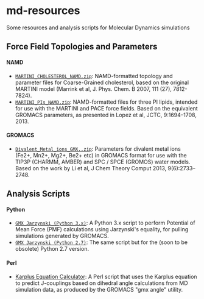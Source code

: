 # md-resources
Some resources and analysis scripts for Molecular Dynamics simulations

## Force Field Topologies and Parameters
#### NAMD
- [`MARTINI_CHOLESTEROL_NAMD.zip`](MARTINI_CHOLESTEROL_NAMD.zip): NAMD-formatted topology and parameter files for Coarse-Grained cholesterol, based on the original MARTINI model (Marrink et al, J. Phys. Chem. B 2007, 111 (27),  7812-7824).
- [`MARTINI_PIs_NAMD.zip`](MARTINI_PIs_NAMD.zip): NAMD-formatted files for three PI lipids, intended for use with the MARTINI and PACE force fields.  Based on the equivalent GROMACS parameters, as presented in Lopez et al, JCTC, 9:1694–1708, 2013.

#### GROMACS
- [`Divalent_Metal_ions_GMX..zip`](Divalent_Metal_ions_GMX..zip): Parameters for divalent metal ions (Fe2+, Mn2+, Mg2+, Be2+ etc) in GROMACS format for use with the TIP3P (CHARMM, AMBER) and SPC / SPCE (GROMOS) water models.  Based on the work by Li et al, J Chem Theory Comput 2013, 9(6):2733–2748.

## Analysis Scripts
#### Python
- [`GMX Jarzynski (Python 3.x)`](gmx_jarzynski_py3.py): A Python 3.x script to perform Potential of Mean Force (PMF) calculations using Jarzynski's equality, for pulling simulations generated by GROMACS.
- [`GMX Jarzynski (Python 2.7)`](gmx_jarzynski_py2.7.py): The same script but for the (soon to be obsolete) Python 2.7 version.

#### Perl
- [Karplus Equation Calculator](): A Perl script that uses the Karplus equation to predict J-couplings based on dihedral angle calculations from MD simulation data, as produced by the GROMACS "gmx angle" utility.
